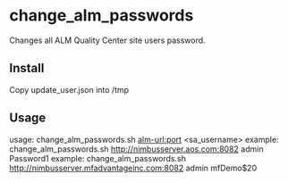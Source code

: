 # change_alm_passwords
Changes all ALM Quality Center site users password. 

## Install
Copy update_user.json into /tmp

## Usage
usage: change_alm_passwords.sh <alm-url:port> <sa_username> <password>
example: change_alm_passwords.sh http://nimbusserver.aos.com:8082 admin Password1
example: change_alm_passwords.sh http://nimbusserver.mfadvantageinc.com:8082 admin mfDemo\$20
